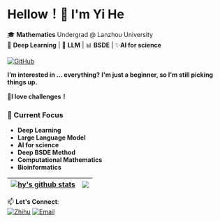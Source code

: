 # Hellow！👋 I'm Yi He

🎓 **Mathematics** Undergrad @ Lanzhou University   
🌱 **Deep Learning** | 🤖 **LLM** | 📊 **BSDE** | ✨**AI for science**

[![GitHub](https://img.shields.io/badge/Follow%20Me-%23181717?style=flat&logo=github)](https://github.com/hy-0003)


 **I’m interested in ... everything?** **I'm just a beginner, so I'm still picking things up.**

 **🚀I love challenges！**
### 🔭 Current Focus
- **Deep Learning**
- **Large Language Model**
- **AI for science**
- **Deep BSDE Method**
- **Computational Mathematics**
- **Bioinformatics**


<!---
hy-0003/hy-0003 is a ✨ special ✨ repository because its `README.md` (this file) appears on your GitHub profile.
You can click the Preview link to take a look at your changes.
--->

| <a href="https://github.com/hy-0003/github-readme-stats"><img align="center" src="https://hy-github-readme-stats.vercel.app/api?username=hy-0003&show_icons=true&include_all_commits=true&theme=buefy&hide_border=true" alt="hy's github stats" /></a> | <a href="https://github.com/hy-0003/github-readme-stats"><img align="center" src="https://hy-github-readme-stats.vercel.app/api/top-langs/?username=hy-0003&layout=donut&theme=buefy&hide_border=true" /></a> |
| ------------- | ------------- |


📫 **Let's Connect**:  
[![Zhihu](https://img.shields.io/badge/Zhihu-%230066FF?style=flat&logo=zhihu)](https://www.zhihu.com/people/--61-27-45-38)
[![Email](https://img.shields.io/badge/Email-heyi2023@lzu.edu.cn-%23007ec6?style=flat&logo=gmail)](mailto:heyi2023@lzu.edu.cn)

